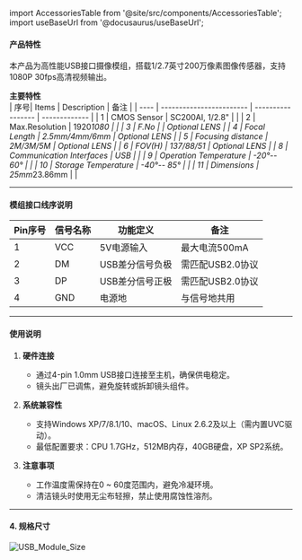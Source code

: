 
import AccessoriesTable from '@site/src/components/AccessoriesTable';
import useBaseUrl from '@docusaurus/useBaseUrl';

#### **产品特性**   
本产品为高性能USB接口摄像模组，搭载1/2.7英寸200万像素图像传感器，支持1080P 30fps高清视频输出。

**主要特性**  
| 序号| Items                    | Description       |        备注       |
| ---- | ------------------------ | ----------------- | ------------- |
| 1    | CMOS Sensor              | SC200AI, 1/2.8"   |               |
| 2    | Max.Resolution           | 1920*1080         |               |
| 3    | F.No                     |                   | Optional LENS |
| 4    | Focal Length             | 2.5mm/4mm/6mm     | Optional LENS |
| 5    | Focusing distance        | 2M/3M/5M          | Optional LENS |
| 6    | FOV(H)                   | 137/88/51         | Optional LENS |
| 8    | Communication Interfaces | USB               |               |
| 9    | Operation Temperature    | -20°-- 60°        |               |
| 10   | Storage Temperature      | -40°-- 85°        |               |
| 11   | Dimensions               | 25mm*23.86mm      |               |

---

#### **模组接口线序说明**  
| **Pin序号** | **信号名称** | **功能定义**    | **备注**         |
| ----------- | ------------ | --------------- | ---------------- |
| 1           | VCC          | 5V电源输入      | 最大电流500mA    |
| 2           | DM           | USB差分信号负极 | 需匹配USB2.0协议 |
| 3           | DP           | USB差分信号正极 | 需匹配USB2.0协议 |
| 4           | GND          | 电源地          | 与信号地共用     |

---

#### **使用说明**  
1. **硬件连接**  
   - 通过4-pin 1.0mm USB接口连接至主机，确保供电稳定。  
   - 镜头出厂已调焦，避免旋转或拆卸镜头组件。  

2. **系统兼容性**  
   - 支持Windows XP/7/8.1/10、macOS、Linux 2.6.2及以上（需内置UVC驱动）。  
   - 最低配置要求：CPU 1.7GHz，512MB内存，40GB硬盘，XP SP2系统。  

3. **注意事项**  
   - 工作温度需保持在0 ~ 60度范围内，避免冷凝环境。  
   - 清洁镜头时使用无尘布轻擦，禁止使用腐蚀性溶剂。  

---

#### **4. 规格尺寸**  
<div style={{ display: 'grid', gridTemplateColumns: '1fr', gap: '20px', justifyContent: 'center', alignItems: 'center' }}>
  <img src={useBaseUrl('/img/Hardware_Dev_Resources/USB_Module/USB_Module_Size.png')} alt="USB_Module_Size" style={{ height: '400px', objectFit: 'contain', margin: '0 auto' }} />
</div>
